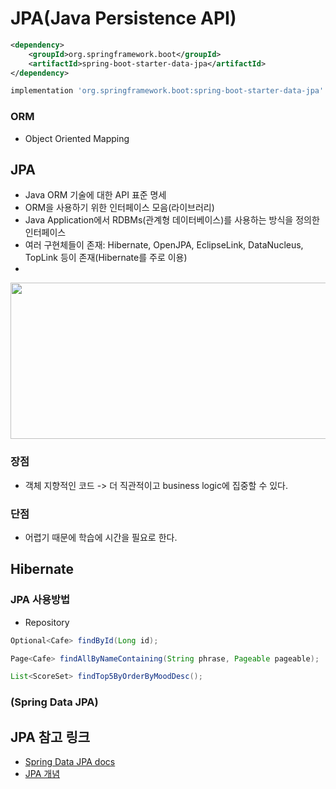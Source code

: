# JPA(Java Persistence API)

```xml
<dependency>
    <groupId>org.springframework.boot</groupId>
    <artifactId>spring-boot-starter-data-jpa</artifactId>
</dependency>
```

```gradle
implementation 'org.springframework.boot:spring-boot-starter-data-jpa'
```

### ORM
- Object Oriented Mapping



## JPA

- Java ORM 기술에 대한 API 표준 명세
- ORM을 사용하기 위한 인터페이스 모음(라이브러리)
- Java Application에서 RDBMs(관계형 데이터베이스)를 사용하는 방식을 정의한 인터페이스
- 여러 구현체들이 존재: Hibernate, OpenJPA, EclipseLink, DataNucleus, TopLink 등이 존재(Hibernate를 주로 이용)
- 
<p><img src="https://user-images.githubusercontent.com/41675375/80363173-c9dba400-88be-11ea-91dc-f9720912d9ae.png" width="600" height="250"></p>

### 장점
- 객체 지향적인 코드 -> 더 직관적이고 business logic에 집중할 수 있다.


### 단점
- 어렵기 때문에 학습에 시간을 필요로 한다.


## Hibernate

### JPA 사용방법
- Repository


```java
Optional<Cafe> findById(Long id);
```

```java
Page<Cafe> findAllByNameContaining(String phrase, Pageable pageable);
```


```java
List<ScoreSet> findTop5ByOrderByMoodDesc();
```

### (Spring Data JPA)


## JPA 참고 링크
- [Spring Data JPA docs](https://docs.spring.io/spring-data/jpa/docs/2.2.6.RELEASE/reference/html/#reference)
- [JPA 개념](https://gmlwjd9405.github.io/2019/08/04/what-is-jpa.html)